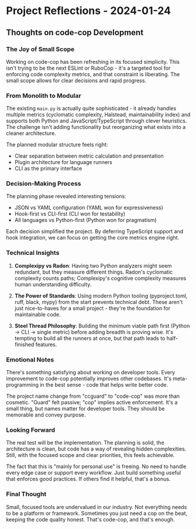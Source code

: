 # Project Reflections - 2024-01-24

## Thoughts on code-cop Development

### The Joy of Small Scope

Working on code-cop has been refreshing in its focused simplicity. This isn't trying to be the next ESLint or RuboCop - it's a targeted tool for enforcing code complexity metrics, and that constraint is liberating. The small scope allows for clear decisions and rapid progress.

### From Monolith to Modular

The existing `main.py` is actually quite sophisticated - it already handles multiple metrics (cyclomatic complexity, Halstead, maintainability index) and supports both Python and JavaScript/TypeScript through clever heuristics. The challenge isn't adding functionality but reorganizing what exists into a cleaner architecture.

The planned modular structure feels right:
- Clear separation between metric calculation and presentation
- Plugin architecture for language runners
- CLI as the primary interface

### Decision-Making Process

The planning phase revealed interesting tensions:
- JSON vs YAML configuration (YAML won for expressiveness)
- Hook-first vs CLI-first (CLI won for testability)  
- All languages vs Python-first (Python won for pragmatism)

Each decision simplified the project. By deferring TypeScript support and hook integration, we can focus on getting the core metrics engine right.

### Technical Insights

1. **Complexipy vs Radon**: Having two Python analyzers might seem redundant, but they measure different things. Radon's cyclomatic complexity counts paths; Complexipy's cognitive complexity measures human understanding difficulty.

2. **The Power of Standards**: Using modern Python tooling (pyproject.toml, ruff, black, mypy) from the start prevents technical debt. These aren't just nice-to-haves for a small project - they're the foundation for maintainable code.

3. **Steel Thread Philosophy**: Building the minimum viable path first (Python → CLI → single metric) before adding breadth is proving wise. It's tempting to build all the runners at once, but that path leads to half-finished features.

### Emotional Notes

There's something satisfying about working on developer tools. Every improvement to code-cop potentially improves other codebases. It's meta-programming in the best sense - code that helps write better code.

The project name change from "ccguard" to "code-cop" was more than cosmetic. "Guard" felt passive; "cop" implies active enforcement. It's a small thing, but names matter for developer tools. They should be memorable and convey purpose.

### Looking Forward

The real test will be the implementation. The planning is solid, the architecture is clean, but code has a way of revealing hidden complexities. Still, with the focused scope and clear priorities, this feels achievable.

The fact that this is "mainly for personal use" is freeing. No need to handle every edge case or support every workflow. Just build something useful that enforces good practices. If others find it helpful, that's a bonus.

### Final Thought

Small, focused tools are undervalued in our industry. Not everything needs to be a platform or framework. Sometimes you just need a cop on the beat, keeping the code quality honest. That's code-cop, and that's enough.